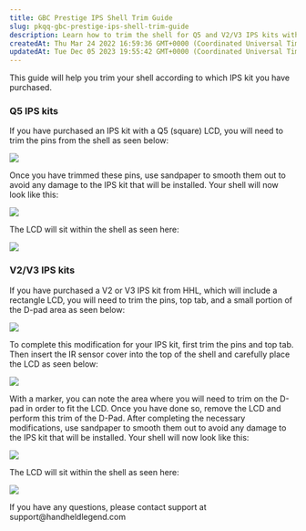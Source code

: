 ```yaml
---
title: GBC Prestige IPS Shell Trim Guide
slug: pkqq-gbc-prestige-ips-shell-trim-guide
description: Learn how to trim the shell for Q5 and V2/V3 IPS kits with this comprehensive guide. From sanding the pins to marking and trimming the D-pad area, follow the step-by-step instructions for a perfect fit. Smooth the shells with sandpaper to protect your IPS
createdAt: Thu Mar 24 2022 16:59:36 GMT+0000 (Coordinated Universal Time)
updatedAt: Tue Dec 05 2023 19:55:42 GMT+0000 (Coordinated Universal Time)
---
```


This guide will help you trim your shell according to which IPS kit you have purchased.

### Q5 IPS kits

If you have purchased an IPS kit with a Q5 (square) LCD, you will need to trim the pins from the shell as seen below:

![](../../assets/3dcbyVKKjxKw1XqJw_IRO_gbcq5trim.jpg)

Once you have trimmed these pins, use sandpaper to smooth them out to avoid any damage to the IPS kit that will be installed.  Your shell will now look like this:

![](../../assets/qPmv8iX69k_xsjGCGAiNg_gbcq5done.jpg)

The LCD will sit within the shell as seen here:

![](../../assets/0zOyn96Uijf_Vx6jcwBe7_gbcq5.jpg)

### V2/V3 IPS kits

If you have purchased a V2 or V3 IPS kit from HHL, which will include a rectangle LCD, you will need to trim the pins, top tab, and a small portion of the D-pad area as seen below:

![](../../assets/6lI3qEg0XyGMh2HcYgUCV_gbcv2v3trim.jpg)

To complete this modification for your IPS kit, first trim the pins and top tab. Then insert the IR sensor cover into the top of the shell and carefully place the LCD as seen below:

![](../../assets/sOuAFayIyx-btLgmAwxV0_gbcv2v3issue.jpg)

With a marker, you can note the area where you will need to trim on the D-pad in order to fit the LCD. Once you have done so, remove the LCD and perform this trim of the D-Pad. After completing the necessary modifications, use sandpaper to smooth them out to avoid any damage to the IPS kit that will be installed.  Your shell will now look like this:

![](../../assets/VdDAwDjao_LPlzAnioMWT_gbcv2v3done.jpg)

The LCD will sit within the shell as seen here:

![](../../assets/DIDrkp7b7BXv42JMuLSP2_gbcv2v3.jpg)

If you have any questions, please contact support at support\@handheldlegend.com

